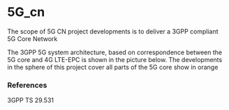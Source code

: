 # 5G_cn
The scope of 5G CN project developments is to deliver a 3GPP compliant 5G Core Network


The 3GPP 5G system architecture, based on correspondence between the 5G core and 4G LTE-EPC is shown in the picture below. The developments in the sphere of this project cover all parts of the 5G core show in orange



### References

3GPP TS 29.531 
